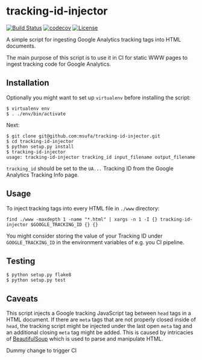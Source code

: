 # tracking-id-injector
[![Build Status](https://travis-ci.org/msufa/tracking-id-injector.svg?branch=master)](https://travis-ci.org/msufa/tracking-id-injector)
[![codecov](https://codecov.io/gh/msufa/tracking-id-injector/branch/master/graph/badge.svg)](https://codecov.io/gh/msufa/tracking-id-injector)
[![License](https://img.shields.io/badge/License-Apache%202.0-blue.svg)](https://github.com/msufa/tracking-id-injector/blob/master/LICENSE)

A simple script for ingesting Google Analytics tracking tags into HTML documents.

The main purpose of this script is to use it in CI for static WWW pages to ingest tracking code for Google Analytics.

## Installation
Optionally you might want to set up `virtualenv` before installing the script:

```
$ virtualenv env
$ . ./env/bin/activate
```

Next:

```
$ git clone git@github.com:msufa/tracking-id-injector.git
$ cd tracking-id-injector
$ python setup.py install
$ tracking-id-injector
usage: tracking-id-injector tracking_id input_filename output_filename
```

`tracking_id` should be set to the `UA...` Tracking ID from the Google Analytics Tracking Info page.

## Usage
To inject tracking tags into every HTML file in `./www` directory:

```
find ./www -maxdepth 1 -name "*.html" | xargs -n 1 -I {} tracking-id-injector $GOOGLE_TRACKING_ID {} {}
```

You might consider storing the value of your Tracking ID under `GOOGLE_TRACKING_ID`
in the environment variables of e.g. you CI pipeline.

## Testing
```
$ python setup.py flake8
$ python setup.py test
```

## Caveats
This script injects a Google tracking JavaScript tag between `head` tags in a HTML document.
If there are `meta` tags that are not properly closed inside of `head`, the tracking script might be injected
under the last open `meta` tag and an additional closing `meta` tag might be added.
This is caused by intricacies of [BeautifulSoup](https://www.crummy.com/software/BeautifulSoup/) which is used to
parse and manipulate HTML.

Dummy change to trigger CI
